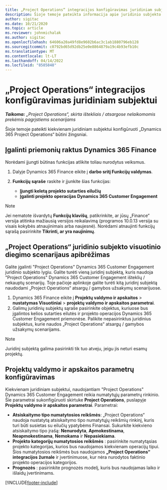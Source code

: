 ```yaml
---
title: „Project Operations“ integracijos konfigūravimas juridiniam subjektui
description: Šioje temoje pateikta informacija apie juridinio subjekto integracijos nustatymą naudojant „Project Operations“.
author: sigitac
ms.date: 10/21/2020
ms.topic: article
ms.reviewer: johnmichalak
ms.author: sigitac
ms.openlocfilehash: 64606a20a49fd8e9602b6ac3c1ab1880796eb128
ms.sourcegitcommit: c0792bd65d92db25e0e8864879a19c4b93efb10c
ms.translationtype: MT
ms.contentlocale: lt-LT
ms.lasthandoff: 04/14/2022
ms.locfileid: "8585848"
---
```

# <a name="configure-project-operations-integration-per-legal-entity"></a>„Project Operations“ integracijos konfigūravimas juridiniam subjektui 

_**Taikoma:** „Project Operations“, skirta ištekliais / atsargose nelaikomomis prekėmis pagrįstiems scenarijams_

Šioje temoje pateikti kiekvienam juridiniam subjektui konfigūruoti „Dynamics 365 Project Operations“ būtini žingsniai.

## <a name="enable-feature-keys-in-dynamics-365-finance"></a>Įgalinti priemonių raktus Dynamics 365 Finance

Norėdami įjungti būtinas funkcijas atlikite toliau nurodytus veiksmus.

1. Dalyje Dynamics 365 Finance eikite į **darbo sritį Funkcijų valdymas**.
2. **Funkcijų sąraše** raskite ir įjunkite šias funkcijas:
  
    - **Įjungti keletą projekto sutarties eilučių**
    - **Įgalinti projekto operacijas Dynamics 365 Customer Engagement**

> [!NOTE]
> Jei nematote išvardytų **Funkcijų klavišų**, patikrinkite, ar jūsų „Finance“ versija atitinka mažiausią versijos reikalavimą (programos 10.0.13 versija su visais kokybės atnaujinimais arba naujesnė). Norėdami atnaujinti funkcijų sąrašą pasirinkite **Tikrinti, ar yra naujinimų**.

## <a name="define-the-project-operations-deployment-scenario-for-a-legal-entity"></a>„Project Operations“ juridinio subjekto visuotinio diegimo scenarijaus apibrėžimas

Galite įgalinti "Project Operations" Dynamics 365 Customer Engagement juridinio subjekto lygiu. Galite turėti vieną juridinį subjektą, kuris naudoja "Project Operations" Dynamics 365 Customer Engagement išteklių / nekauptų scenarijų. Toje pačioje aplinkoje galite turėti kitą juridinį subjektą naudodami „Project Operations“ atsargų / gamybos užsakymų scenarijuose.

1. Dynamics 365 Finance eikite į **Projektų valdymo ir apskaitos** > **nustatymas Visuotiniai** > **projektų valdymo ir apskaitos parametrai**.
2. Galimų juridinių subjektų sąraše pasirinkite objektus, kuriuose bus įgalintos kelios sutarties eilutės ir projekto operacijos Dynamics 365 Customer Engagement priemonėse. Palikite nepasirinktus juridinius subjektus, kurie naudos „Project Operations“ atsargų / gamybos užsakymų scenarijams.

> [!NOTE]
> Juridinį subjektą galima pasirinkti tik tuo atveju, jeigu jis neturi esamų projektų.

## <a name="configure-project-management-and-accounting-parameters"></a>Projektų valdymo ir apskaitos parametrų konfigūravimas

Kiekvienam juridiniam subjektui, naudojantiam "Project Operations" Dynamics 365 Customer Engagement reikia numatytųjų parametrų rinkinio. Šie parametrai sukonfigūruoti skirtuke **Project Operations**, puslapyje **Projektų valdymo ir apskaitos parametrai**. Parametrai:

  - **Atsiskaitymo tipo numatytosios reikšmės**: „Project Operations“ naudoja nustatytą atsiskaitymo tipo numatytųjų reikšmių rinkinį, kuris turi būti susietas su eilučių ypatybėms Finansai. Sukurkite kiekvieno atsiskaitymo tipo įrašą: **Nenurodyta**, **Apmokestinama**, **Neapmokestinama**, **Nemokama** ir **Nepasiekiama**.
  - **Projekto kategorijų numatytosios reikšmės** : pasirinkite numatytąsias projekto kategorijas, kurios bus naudojamos kiekvienam operacijų tipui. Šios numatytosios reikšmės bus naudojamos **„Project Operations“ integracijos žurnale** ir įvertinimuose, kur nėra nurodytos faktinio projekto operacijos kategorijos.
  - **Prognozės** : pasirinkite prognozės modelį, kuris bus naudojamas laiko ir išlaidų įvertinimams.


[!INCLUDE[footer-include](../includes/footer-banner.md)]